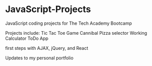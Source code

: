 # JavaScript-Projects
JavaScript coding projects for The Tech Academy Bootcamp

Projects include:
Tic Tac Toe Game
Cannibal Pizza selector
Working Calculator
ToDo App

first steps with AJAX, jQuery, and React

Updates to my personal portfolio 